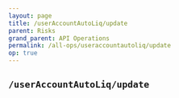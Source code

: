 ```yaml
---
layout: page
title: /userAccountAutoLiq/update
parent: Risks
grand_parent: API Operations
permalink: /all-ops/useraccountautoliq/update
op: true
---
```


## `/userAccountAutoLiq/update`
